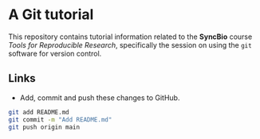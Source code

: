 # A Git tutorial

This repository contains tutorial information related to the **SyncBio** course
*Tools for Reproducible Research*, specifically the session on using the `git`
software for version control.

## Links

* Add, commit and push these changes to GitHub.

```bash
git add README.md
git commit -m "Add README.md"
git push origin main
